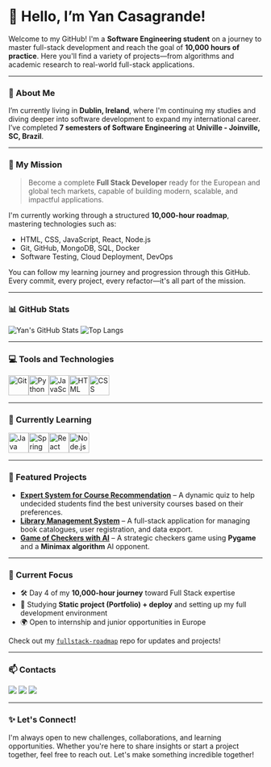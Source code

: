 # 👋 Hello, I’m Yan Casagrande!

Welcome to my GitHub! I'm a **Software Engineering student** on a journey to master full-stack development and reach the goal of **10,000 hours of practice**. Here you'll find a variety of projects—from algorithms and academic research to real-world full-stack applications.

---

### 🚀 About Me

I’m currently living in **Dublin, Ireland**, where I'm continuing my studies and diving deeper into software development to expand my international career. I’ve completed **7 semesters of Software Engineering** at **Univille - Joinville, SC, Brazil**.

---

### 🧠 My Mission

> Become a complete **Full Stack Developer** ready for the European and global tech markets, capable of building modern, scalable, and impactful applications.

I'm currently working through a structured **10,000-hour roadmap**, mastering technologies such as:

- HTML, CSS, JavaScript, React, Node.js
- Git, GitHub, MongoDB, SQL, Docker
- Software Testing, Cloud Deployment, DevOps

You can follow my learning journey and progression through this GitHub. Every commit, every project, every refactor—it's all part of the mission.

---

### 📊 GitHub Stats

![Yan's GitHub Stats](https://github-readme-stats.vercel.app/api?username=casagrandeee&show_icons=true&theme=radical)
![Top Langs](https://github-readme-stats.vercel.app/api/top-langs/?username=casagrandeee&layout=compact&theme=radical)

---

### 💻 Tools and Technologies

<div style="display: flex; align-items: center;">
    <img src="https://cdn.jsdelivr.net/gh/devicons/devicon/icons/git/git-original.svg" width="40" height="40" alt="Git" title="Git"/>
    <img src="https://cdn.jsdelivr.net/gh/devicons/devicon/icons/python/python-original.svg" width="40" height="40" alt="Python" title="Python"/>
    <img src="https://cdn.jsdelivr.net/gh/devicons/devicon/icons/javascript/javascript-original.svg" width="40" height="40" alt="JavaScript" title="JavaScript"/>
    <img src="https://cdn.jsdelivr.net/gh/devicons/devicon/icons/html5/html5-original.svg" width="40" height="40" alt="HTML" title="HTML"/>
    <img src="https://cdn.jsdelivr.net/gh/devicons/devicon/icons/css3/css3-original.svg" width="40" height="40" alt="CSS" title="CSS"/>
</div>

---

### 📖 Currently Learning

<div style="display: flex; align-items: center;">
    <img src="https://cdn.jsdelivr.net/gh/devicons/devicon/icons/java/java-original.svg" width="40" height="40" alt="Java" title="Java"/>
    <img src="https://cdn.jsdelivr.net/gh/devicons/devicon/icons/spring/spring-original.svg" width="40" height="40" alt="Spring Boot" title="Spring Boot"/>
    <img src="https://cdn.jsdelivr.net/gh/devicons/devicon/icons/react/react-original.svg" width="40" height="40" alt="React" title="React"/>
    <img src="https://cdn.jsdelivr.net/gh/devicons/devicon/icons/nodejs/nodejs-original.svg" width="40" height="40" alt="Node.js" title="Node.js"/>
</div>

---

### 🌟 Featured Projects

- **[Expert System for Course Recommendation](https://github.com/casagrandeee/expert-system)** – A dynamic quiz to help undecided students find the best university courses based on their preferences.
- **[Library Management System](https://github.com/casagrandeee/library-management)** – A full-stack application for managing book catalogues, user registration, and data export.
- **[Game of Checkers with AI](https://github.com/casagrandeee/checkers)** – A strategic checkers game using **Pygame** and a **Minimax algorithm** AI opponent.

---

### 📅 Current Focus

- 🛠️ Day 4 of my **10,000-hour journey** toward Full Stack expertise  
- 🧠 Studying **Static project (Portfolio) + deploy** and setting up my full development environment  
- 🌍 Open to internship and junior opportunities in Europe  

Check out my [`fullstack-roadmap`](https://github.com/casagrandeee/fullstack-roadmap) repo for updates and projects!

---

### 📫 Contacts

<a href="mailto:yanicolas02@gmail.com" target="_blank"><img src="https://img.shields.io/badge/-Email-%23333?style=for-the-badge&logo=gmail&logoColor=white"></a>
<a href="https://www.linkedin.com/in/yan-nicolas-casagrande-ab692a262/" target="_blank"><img src="https://img.shields.io/badge/-LinkedIn-%230077B5?style=for-the-badge&logo=linkedin&logoColor=white"></a>
<a href="https://www.instagram.com/yan_bighouse/" target="_blank"><img src="https://img.shields.io/badge/-Instagram-%23E4405F?style=for-the-badge&logo=instagram&logoColor=white"></a>

---

### ✨ Let's Connect!

I'm always open to new challenges, collaborations, and learning opportunities. Whether you're here to share insights or start a project together, feel free to reach out. Let's make something incredible together!
